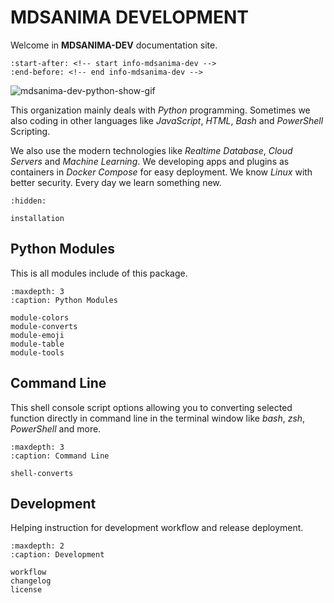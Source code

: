 # MDSANIMA DEVELOPMENT

Welcome in **MDSANIMA-DEV** documentation site.

```{include} ../README.md
:start-after: <!-- start info-mdsanima-dev -->
:end-before: <!-- end info-mdsanima-dev -->
```

![mdsanima-dev-python-show-gif](_images/gif/mdsanima_dev_python_show.gif)

This organization mainly deals with *Python* programming. Sometimes we also
coding in other languages like *JavaScript*, *HTML*, *Bash* and *PowerShell*
Scripting.

We also use the modern technologies like *Realtime Database*, *Cloud Servers*
and *Machine Learning*. We developing apps and plugins as containers
in *Docker Compose* for easy deployment. We know *Linux* with better security.
Every day we learn something new.

```{toctree}
:hidden:

installation
```

## Python Modules

This is all modules include of this package.

```{toctree}
:maxdepth: 3
:caption: Python Modules

module-colors
module-converts
module-emoji
module-table
module-tools
```

## Command Line

This shell console script options allowing you to converting selected function
directly in command line in the terminal window like *bash*, *zsh*,
*PowerShell* and more.

```{toctree}
:maxdepth: 3
:caption: Command Line

shell-converts
```

## Development

Helping instruction for development workflow and release deployment.

```{toctree}
:maxdepth: 2
:caption: Development

workflow
changelog
license
```
